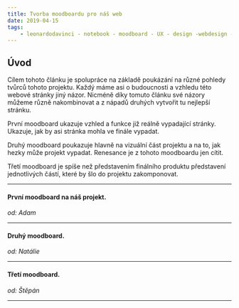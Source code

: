 ```yaml
---
title: Tvorba moodboardu pro náš web
date: 2019-04-15
tags: 
    - leonardodavinci - notebook - moodboard - UX - design -webdesign - userexperiencedesign - layout
---
```

## Úvod
Cílem tohoto článku je spolupráce na základě poukázání na různé pohledy tvůrců tohoto projektu. Každý máme asi o budoucnosti a vzhledu této webové stránky jiný názor. Nicméně díky tomuto článku své názory můžeme různě nakombinovat a z nápadů druhých vytvořit tu nejlepší stránku.

První moodboard ukazuje vzhled a funkce již reálně vypadající stránky. Ukazuje, jak by asi stránka mohla ve finále vypadat.

Druhý moodboard poukazuje hlavně na vizuální část projektu a na to, jak hezky může projekt vypadat. Renesance je z tohoto moodboardu jen cítit.

Třetí moodboard je spíše než představením finálního produktu představení jednotlivých částí, které by šlo do projektu zakomponovat.

***

#### První moodboard na náš projekt.
*od: Adam*

<script src="https://cdn.jsdelivr.net/npm/publicalbum@latest/dist/pa-embed-player.min.js" async></script>
<div class="pa-embed-player" style="width:100%; height:480px; display:none;"
  data-link="https://photos.app.goo.gl/66iHpFth1uxLNL7L7"
  data-title="Leonardo Da Vinci, UX Designer"
  data-description="5 new photos · Album by Natálie">
  <img data-src="https://lh3.googleusercontent.com/0eMS2pW39-DEHaEiEG8ekyS-nOdmX2gKf8o1t89BaoPwp-9f679oD4L9P7UQv7PrvKkkjHh16nq9SoKHD7yaDa-_16Kwd-lOfam2V18UA4RRLDclHXQHGsX2NpXzcxU7t1lBKV2aqQ=w1920-h1080" src="" alt="" />
  <img data-src="https://lh3.googleusercontent.com/sZ2s2cDYC5vZ09jWKOfgS9_D9qI7pk-g4jglZunaB5JWIsx6avzlzLfkcMyN7T3UZ0HsOgIRSX1cHlvf8ixwve_Dyq79DgS2yqCWcxaOy1TtzqsOLHi94p9bdwM3cK52qI4qlXa0_w=w1920-h1080" src="" alt="" />
  <img data-src="https://lh3.googleusercontent.com/QZ7e-P4V4AiKFPR8_w88CODcDhVwU0NRR3S_xNoJpJ0zJietPZIk1xFlIHIcwJGwGBw5A7wMuHBcLKwiwaJtb9xzeqfBjpP6uAfXqe-_eJQj6FpsyYPaUhcGWdfD3iLRKU5mU0jOhQ=w1920-h1080" src="" alt="" />
  <img data-src="https://lh3.googleusercontent.com/QO4qKYTTB15gzeRSH0wf1AsKubVBD_K05YgA7RXce_vRoIgxX2E-Fg5R-gPhhZUWE2353sUxvjQkN_jAwMSQrU-lVvdxYjkWaZvwm2km-1_CYDQuwwwQiXAUSVz0aJDcMOPDKfwCFA=w1920-h1080" src="" alt="" />
  <img data-src="https://lh3.googleusercontent.com/ls4mIVbDpdtR_OeO3l-B1WUHHMIBzexeEMZFB8LFLSZc6WFhgGvTTklra_t-50aYPAPVNANq8LeF4JZznw1wGHXewlHYJIUmDKaqZX-oLwD0jx-Ci_74ePr0MGMPoJ6hVeS-h9Vtzg=w1920-h1080" src="" alt="" />
</div>

***

#### Druhý moodboard.
*od: Natálie*

<script src="https://cdn.jsdelivr.net/npm/publicalbum@latest/dist/pa-embed-player.min.js" async></script>
<div class="pa-embed-player" style="width:100%; height:480px; display:none;"
  data-link="https://photos.app.goo.gl/texTGLmuL5Jajca49"
  data-title="Da Vinci UX"
  data-description="6 new photos · Album by Natálie">
  <img data-src="https://lh3.googleusercontent.com/GNYev7N8eA6OP2oR9BObnygbvbTZduEtoDzmFLRPujBM1s2PeEaEbvClTtOb7b7TmOOpX7zxRC_XKBqeClCswqdDDSNFsNiI8eCOxwi3Sdpj-AEEW-e51PanYD5zCl_ZmslKVJOzgg=w1920-h1080" src="" alt="" />
  <img data-src="https://lh3.googleusercontent.com/2_0OUQckV_gdgLRioBfPpjGki1yruJS5Rk35nmnjbVpVodHGuxmde1Doo03kX4gIgFwJf-J80Eg4T9BPCq4QLj7caKKR7MX2Goomqcw6IipLec_hOtNST3WQqBlxWP2NYMLHusq04w=w1920-h1080" src="" alt="" />
  <img data-src="https://lh3.googleusercontent.com/5wgRbrqF9J1DRJXpq8Pcj_Y2VkDzkxOQVnf7k5wvRJCJQ249x2VoaDsFNMUKv5S2qyGcS7zekpof6xn8mbUS_y9hbL944ZbZNLQTnFPmegd-aIHPYtUpOAoTpAWfcFCogiBcdYlE-w=w1920-h1080" src="" alt="" />
  <img data-src="https://lh3.googleusercontent.com/zSbSJosgkSVXIJZCOfcJpsH6TnlRPvnFZHYhxRwVMzfs-KzTlJbkSozHAHdzTuqMgPeYcdjN1I-xUMiWbOYPp8Mmlqe00vixjt2qLUIsgV5OESpzXqDMhXl_IlPt-wnxbEOWFJ3ZGw=w1920-h1080" src="" alt="" />
  <img data-src="https://lh3.googleusercontent.com/nN-_M_jaxQqi72rbS_iJM2SwZ77RUk4iOH7WQmFZWTKHdtuazDpIhPR_Mg5Zpvqu7gbEG6l1RNJGdYsaaX3emxmZWbYrULIeC-qf16N79GAUGeYH6oMQSqxSDj36UhC26AZlN2Deow=w1920-h1080" src="" alt="" />
  <img data-src="https://lh3.googleusercontent.com/R97DSUyWQ_VwE9O5ZRALNGnelbbEiLX1Qow-dWmS2Ffd4L0Yo7-vXu446LDnbxZmHgXVlkTdGYlN5nl1L4MBlt1VekDVxSBQS1EuWsELsZ3Yy-HouqsVLq2Y2zTI2ENm1IXFcjUpxA=w1920-h1080" src="" alt="" />
</div>

***

#### Třetí moodboard.
*od: Štěpán*

<script src="https://cdn.jsdelivr.net/npm/publicalbum@latest/dist/pa-embed-player.min.js" async></script>
<div class="pa-embed-player" style="width:100%; height:480px; display:none;"
  data-link="https://photos.google.com/share/AF1QipOhOrbbdTQ-gG8ALWooI9ONSei22fPvkqRZY614i7fDQmPRxO26o3PDJp4jKafuUA?key=cFBMdG5qOHNlS2hIbENyaXZORnllZmdGbGFfTFh3"
  data-title="Projekt NAMI"
  data-description="6 new photos · Album by Štěpán Šindelka">
  <img data-src="https://lh3.googleusercontent.com/m3IPrn-rXL1BzuTKsMAzGlhtrD5QkTJNuTjtzHk1KxRB8Jmxqfh0ZglAEQxEHEa78uhMK8Tk32Wt8lZe9sDUrBp4iRdQ7Ee0e4Nbzfy4jfeCANCgY3lW0o2sIWzVOdafH5GJCwQVzA=w1920-h1080" src="" alt="" />
  <img data-src="https://lh3.googleusercontent.com/WZU5KesITKBVAxDmB_8NM02rC0FzNeHjaLrv8hBIqv6kNeUnSkm_e_JVcOllJzT08uQ4DSlqw6-Kt22rzGl-jij5hrFJ0NJHf9BvKA5UvX6K-hat3nAJiRNfa_8OtZrsSBIimdKIAA=w1920-h1080" src="" alt="" />
  <img data-src="https://lh3.googleusercontent.com/6yricB1f0eawIIvLBTOi9rAzNjpkTqrZHUhJnDPIsaU4GgTqCCn66AX_hsiB9tRP6UB5rXJH0yoZ_tDrsUglE9gxH9rYLYjMevBRmUd9GTS7eaMYI8cCQGvkFqofj1F4xhb2AUv2Ig=w1920-h1080" src="" alt="" />
  <img data-src="https://lh3.googleusercontent.com/e_x7REYbPVUPlxm90a_LIPXGfbraBOA4DbAt8VhN8AyWk-3cuXghpJcioel4XMdiRNlcx4D1CLJ-mASBjq69NBH0NJwQI2O-RkJZmcep6oda3XCEsj43qE2C_gAzlTHaRNUOEzI5Iw=w1920-h1080" src="" alt="" />
  <img data-src="https://lh3.googleusercontent.com/b0xem0kyjiWfn_1haI01mbHjXs1QdssTiyGDHfnluvKTzBwUWXNHUirdJ60WaR54LGZ95Hb0iQUD8NfiGa7cEuEeTvj0uve_XJm6PGCzXye2Itz18K9FgpducjjrpMusatelDGkw_g=w1920-h1080" src="" alt="" />
  <img data-src="https://lh3.googleusercontent.com/t_ZNZMqmSFu9kmmxcc6DX3wolzBADXRNe43UCdovVEccoO2PeVdkY4mnWwSatXRK3YN6E1i-9tHsoJg37yoBKkUf9KPUMhtez0HLMlPyfQQ3DsNBC8hY9ovSSY4JlkGbeXIKocUuZw=w1920-h1080" src="" alt="" />
</div>

***
